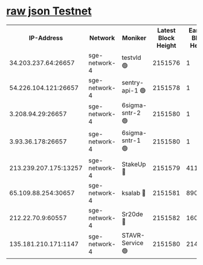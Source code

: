 
[raw json Testnet](https://rpc-check.sget.stavr.tech/sget/rpc-sget-result.json)
=


<table><tr><th>IP-Address</th><th>Network</th><th>Moniker</th><th>Latest Block Height</th><th>Earliest Block Height</th><th>Catching Up</th><th>Tx Index</th><th>Voting Power</th><th>Scan Time</th></tr><tr><td>34.203.237.64:26657</td><td>sge-network-4</td><td>testvld 🟢</td><td>2151576</td><td>1</td><td>False</td><td>on</td><td>0</td><td>2024-03-24T09:18:38.785725220UTC</td></tr><tr><td>54.226.104.121:26657</td><td>sge-network-4</td><td>sentry-api-1 🟢</td><td>2151578</td><td>1</td><td>False</td><td>on</td><td>0</td><td>2024-03-24T09:18:51.628783971UTC</td></tr><tr><td>3.208.94.29:26657</td><td>sge-network-4</td><td>6sigma-sntr-2 🟢</td><td>2151580</td><td>1</td><td>False</td><td>on</td><td>0</td><td>2024-03-24T09:18:58.918266835UTC</td></tr><tr><td>3.93.36.178:26657</td><td>sge-network-4</td><td>6sigma-sntr-1 🟢</td><td>2151580</td><td>1</td><td>False</td><td>on</td><td>0</td><td>2024-03-24T09:19:03.602775833UTC</td></tr><tr><td>213.239.207.175:13257</td><td>sge-network-4</td><td>StakeUp 🔴</td><td>2151579</td><td>411001</td><td>False</td><td>off</td><td>100</td><td>2024-03-24T09:18:57.963454619UTC</td></tr><tr><td>65.109.88.254:30657</td><td>sge-network-4</td><td>ksalab 🔴</td><td>2151581</td><td>890001</td><td>False</td><td>on</td><td>3497</td><td>2024-03-24T09:19:08.004502475UTC</td></tr><tr><td>212.22.70.9:60557</td><td>sge-network-4</td><td>Sr20de 🔴</td><td>2151582</td><td>1608978</td><td>False</td><td>on</td><td>133</td><td>2024-03-24T09:19:10.454934606UTC</td></tr><tr><td>135.181.210.171:1147</td><td>sge-network-4</td><td>STAVR-Service 🟢</td><td>2151580</td><td>2146001</td><td>False</td><td>on</td><td>0</td><td>2024-03-24T09:18:58.307714270UTC</td></tr></table>

